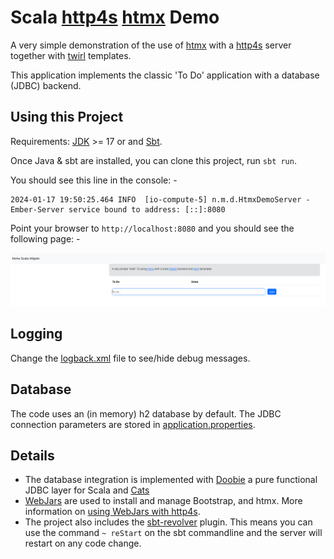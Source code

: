 # Scala [http4s](https://http4s.org/) [htmx](https://htmx.org/) Demo

A very simple demonstration of the use of [htmx](https://http4s.org/) with a [http4s](https://http4s.org/) server together 
with [twirl](https://github.com/playframework/twirl) templates.

This application implements the classic 'To Do' application with a database (JDBC) backend. 

## Using this Project

Requirements: [JDK](https://adoptopenjdk.net/?variant=openjdk17) >= 17 or and [Sbt](https://maven.apache.org/).

Once Java & sbt are installed, you can clone this project, run `sbt run`.

You should see this line in the console: -
```
2024-01-17 19:50:25.464 INFO  [io-compute-5] n.m.d.HtmxDemoServer - Ember-Server service bound to address: [::]:8080
```

Point your browser to `http://localhost:8080` and you should see the following page: -

![todo app](todo-app.png)

## Logging

Change the [logback.xml](src/main/resources/logback.xml) file to see/hide debug messages.

## Database
The code uses an (in memory) h2 database by default. The JDBC connection parameters are stored in [application.properties](src/main/resources/application.properties).


## Details
* The database integration is implemented with [Doobie](https://tpolecat.github.io/doobie/)  a pure functional
JDBC layer for Scala and [Cats](https://typelevel.org/cats-effect/)
* [WebJars](https://www.webjars.org) are used to install and manage Bootstrap, and htmx. More information
on [using WebJars with http4s](https://http4s.org/v0.23/docs/static.html#webjars).
* The project also includes the [sbt-revolver](https://github.com/spray/sbt-revolver) plugin. This means you can use the command `~ reStart` on the sbt commandline and the server will restart on any code change.
